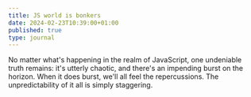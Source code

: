```yaml
---
title: JS world is bonkers
date: 2024-02-23T10:39:00+01:00
published: true
type: journal
---
```

No matter what's happening in the realm of JavaScript, one undeniable truth remains: it's utterly chaotic, and there's an impending burst on the horizon. When it does burst, we'll all feel the repercussions. The unpredictability of it all is simply staggering.
